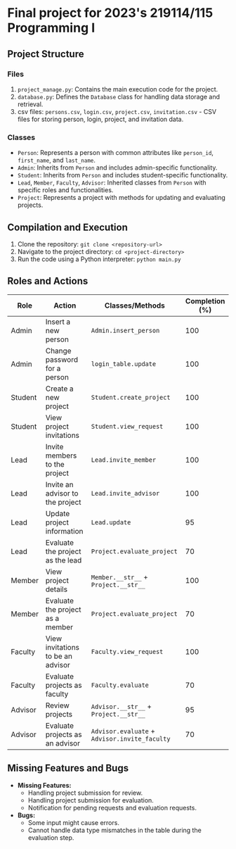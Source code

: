 # Final project for 2023's 219114/115 Programming I

## Project Structure

### Files

1. `project_manage.py`: Contains the main execution code for the project.
2. `database.py`: Defines the `Database` class for handling data storage and retrieval.
3. csv files: `persons.csv`, `login.csv`, `project.csv`, `invitation.csv` - CSV files for storing person, login, project, and invitation data.

### Classes

- `Person`: Represents a person with common attributes like `person_id`, `first_name`, and `last_name`.
- `Admin`: Inherits from `Person` and includes admin-specific functionality.
- `Student`: Inherits from `Person` and includes student-specific functionality.
- `Lead`, `Member`, `Faculty`, `Advisor`: Inherited classes from `Person` with specific roles and functionalities.
- `Project`: Represents a project with methods for updating and evaluating projects.

## Compilation and Execution

1. Clone the repository: `git clone <repository-url>`
2. Navigate to the project directory: `cd <project-directory>`
3. Run the code using a Python interpreter: `python main.py`

## Roles and Actions

| Role     | Action                                | Classes/Methods                                  | Completion (%) |
|----------|---------------------------------------|--------------------------------------------------|-----------------|
| Admin    | Insert a new person                   | `Admin.insert_person`                            | 100             |
| Admin    | Change password for a person          | `login_table.update`                             | 100             |
| Student  | Create a new project                  | `Student.create_project`                         | 100             |
| Student  | View project invitations              | `Student.view_request`                          | 100             |
| Lead     | Invite members to the project         | `Lead.invite_member`                             | 100             |
| Lead     | Invite an advisor to the project      | `Lead.invite_advisor`                            | 100             |
| Lead     | Update project information            | `Lead.update`                                    | 95             |
| Lead     | Evaluate the project as the lead       | `Project.evaluate_project`                       | 70             |
| Member   | View project details                  | `Member.__str__` + `Project.__str__`            | 100             |
| Member   | Evaluate the project as a member      | `Project.evaluate_project`                       | 70             |
| Faculty  | View invitations to be an advisor     | `Faculty.view_request`                          | 100             |
| Faculty  | Evaluate projects as faculty          | `Faculty.evaluate`                              | 70             |
| Advisor  | Review projects                       | `Advisor.__str__` + `Project.__str__`           | 95             |
| Advisor  | Evaluate projects as an advisor       | `Advisor.evaluate` + `Advisor.invite_faculty`  | 70             |

## Missing Features and Bugs

- **Missing Features:**
  - Handling project submission for review.
  - Handling project submission for evaluation.
  - Notification for pending requests and evaluation requests.
- **Bugs:**
  - Some input might cause errors.
  - Cannot handle data type mismatches in the table during the evaluation step.